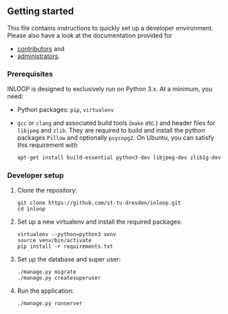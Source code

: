 ## Getting started

This file contains instructions to quickly set up a developer environment.
Please also have a look at the documentation provided for

* [contributors](docs/HACKING.md) and
* [administrators](docs/DEPLOY.md).

### Prerequisites

INLOOP is designed to exclusively run on Python 3.x. At a minimum, you need:

* Python packages: `pip`, `virtualenv`
* `gcc` or `clang` and associated build tools (`make` etc.) and header files
  for `libjpeg` and `zlib`. They are required to build and install the python
  packages `Pillow` and optionally `psycopg2`. On Ubuntu, you can satisfy this
  requirement with

    ```bash
    apt-get install build-essential python3-dev libjpeg-dev zlib1g-dev
    ```

### Developer setup

1. Clone the repository:

    ```
    git clone https://github.com/st-tu-dresden/inloop.git
    cd inloop
    ```

2. Set up a new virtualenv and install the required packages:

    ```
    virtualenv --python=python3 venv
    source venv/bin/activate
    pip install -r requirements.txt
    ```

3. Set up the database and super user:

    ```
    ./manage.py migrate
    ./manage.py createsuperuser
    ```

4. Run the application:

    ```
    ./manage.py runserver
    ```

